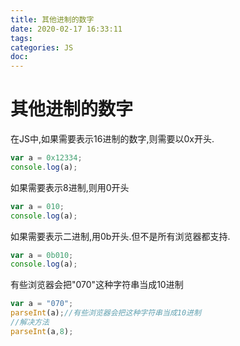 ```yaml
---
title: 其他进制的数字
date: 2020-02-17 16:33:11
tags:
categories: JS
doc:
---
```


# 其他进制的数字

在JS中,如果需要表示16进制的数字,则需要以0x开头.

```js
var a = 0x12334;
console.log(a);
```

如果需要表示8进制,则用0开头

```js
var a = 010;
console.log(a);
```

如果需要表示二进制,用0b开头.但不是所有浏览器都支持.

```js
var a = 0b010;
console.log(a);
```

有些浏览器会把"070"这种字符串当成10进制

```js
var a = "070";
parseInt(a);//有些浏览器会把这种字符串当成10进制
//解决方法
parseInt(a,8);
```

